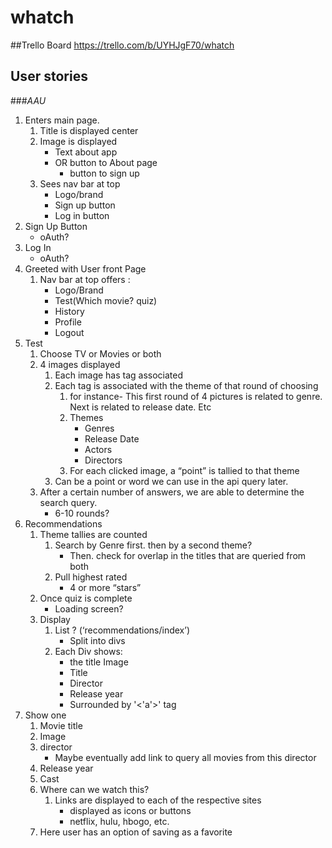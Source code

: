 # whatch

##Trello Board
https://trello.com/b/UYHJgF70/whatch

## User stories
###_AAU_
1. Enters main page.
    1. Title is displayed center
    2. Image is displayed
        * Text about app
        * OR button to About page
            * button to sign up
    3. Sees nav bar at top
        * Logo/brand
        *  Sign up button
        * Log in button
2. Sign Up Button
    * oAuth?
3. Log In
    * oAuth?
4. Greeted with User front Page
    1. Nav bar at top offers :
        * Logo/Brand
        * Test(Which movie? quiz)
        * History
        * Profile
        * Logout
5. Test
    1. Choose TV or Movies or both
    2. 4 images displayed
        1. Each image has tag associated
        2. Each tag is associated with the theme of that round of choosing
            1. for instance- This first round of 4 pictures is related to genre. Next is related to release date. Etc
            2. Themes
                * Genres
                * Release Date
                * Actors
                * Directors
            3. For each clicked image, a “point” is tallied to that theme
        3. Can be a point or word we can use in the api query later.
    3. After a certain number of answers, we are able to determine the search query.
        * 6-10 rounds?
6. Recommendations
    1. Theme tallies are counted
        1. Search by Genre first.
        then by a second theme?
           * Then. check for overlap in the titles that are queried from both
        2. Pull highest rated 
            * 4 or more “stars”
    2. Once quiz is complete
        * Loading screen? 
    3. Display
        1. List ? (‘recommendations/index’)
            * Split into divs
        2. Each Div shows: 
            * the title Image
            * Title
            * Director
            * Release year
            * Surrounded by '<'a'>' tag
7. Show one
    1. Movie title
    2. Image
    3. director
        * Maybe eventually add link to query all movies from this director
    4. Release year
    5. Cast
    6. Where can we watch this?
        1. Links are displayed to each of the respective sites
            * displayed as icons or buttons
            * netflix, hulu, hbogo,  etc.
    7. Here user has an option of saving as a favorite